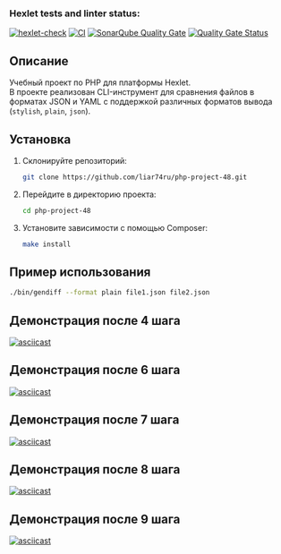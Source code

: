 ### Hexlet tests and linter status:
[![hexlet-check](https://github.com/liar74ru/php-project-48/actions/workflows/hexlet-check.yml/badge.svg)](https://github.com/liar74ru/php-project-48/actions/workflows/hexlet-check.yml)
[![CI](https://github.com/liar74ru/php-project-48/actions/workflows/ci.yml/badge.svg)](https://github.com/liar74ru/php-project-48/actions/workflows/ci.yml)
[![SonarQube Quality Gate](https://sonarcloud.io/api/project_badges/measure?project=liar74ru_php-project-48&metric=alert_status)](https://sonarcloud.io/dashboard?id=liar74ru_php-project-48)
[![Quality Gate Status](https://sonarcloud.io/api/project_badges/measure?project=liar74ru_php-project-48&metric=alert_status)](https://sonarcloud.io/summary/new_code?id=liar74ru_php-project-48)

## Описание

Учебный проект по PHP для платформы Hexlet.  
В проекте реализован CLI-инструмент для сравнения файлов в форматах JSON и YAML с поддержкой различных форматов вывода (`stylish`, `plain`, `json`).

## Установка

1. Склонируйте репозиторий:
    ```bash
    git clone https://github.com/liar74ru/php-project-48.git
    ```
2. Перейдите в директорию проекта:
    ```bash
    cd php-project-48
    ```
3. Установите зависимости с помощью Composer:
    ```bash
    make install
    ```

## Пример использования

```bash
./bin/gendiff --format plain file1.json file2.json
```

## Демонстрация после 4 шага

[![asciicast](https://asciinema.org/a/iBiPVHLDxXnUNdbyShAxkR48j.svg)](https://asciinema.org/a/iBiPVHLDxXnUNdbyShAxkR48j)

## Демонстрация после 6 шага

[![asciicast](https://asciinema.org/a/ffUVpt3LGrEOtvnfw2Xb5p5wI.svg)](https://asciinema.org/a/ffUVpt3LGrEOtvnfw2Xb5p5wI)

## Демонстрация после 7 шага

[![asciicast](https://asciinema.org/a/lv3ORtfuHh3E9UDWWqfierQYS.svg)](https://asciinema.org/a/lv3ORtfuHh3E9UDWWqfierQYS)

## Демонстрация после 8 шага

[![asciicast](https://asciinema.org/a/fw6KHyqwRNZBJTunTI8siOdRV.svg)](https://asciinema.org/a/fw6KHyqwRNZBJTunTI8siOdRV)

## Демонстрация после 9 шага
[![asciicast](https://asciinema.org/a/1Sr5xQLggvnxrGZIFs1l54UpI.svg)](https://asciinema.org/a/1Sr5xQLggvnxrGZIFs1l54UpI)
